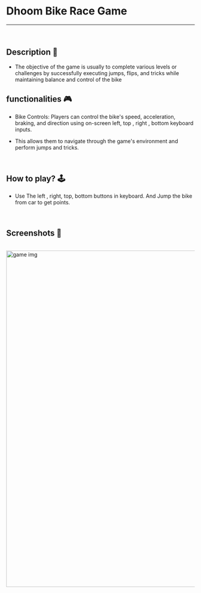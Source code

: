 # **Dhoom Bike Race Game** 

---

<br>

## **Description 📃**
<!-- add your game description here  -->
- The objective of the game is usually to complete various levels or challenges by successfully executing jumps, flips, and tricks while maintaining balance and control of the bike

## **functionalities 🎮**
<!-- add functionalities over here -->
- Bike Controls: Players can control the bike's speed, acceleration, braking, and direction using on-screen left, top , right , bottom keyboard inputs. 

- This allows them to navigate through the game's environment and perform jumps and tricks.
<br>

## **How to play? 🕹️**
<!-- add the steps how to play games -->
- Use The left , right, top, bottom buttons in keyboard. And Jump the bike from car to get points.

<br>

## **Screenshots 📸**

<br>
<img width="896" alt="game img" src="https://github.com/vamshi726/GameZone/thumbnailofgame.png">



<br>



 